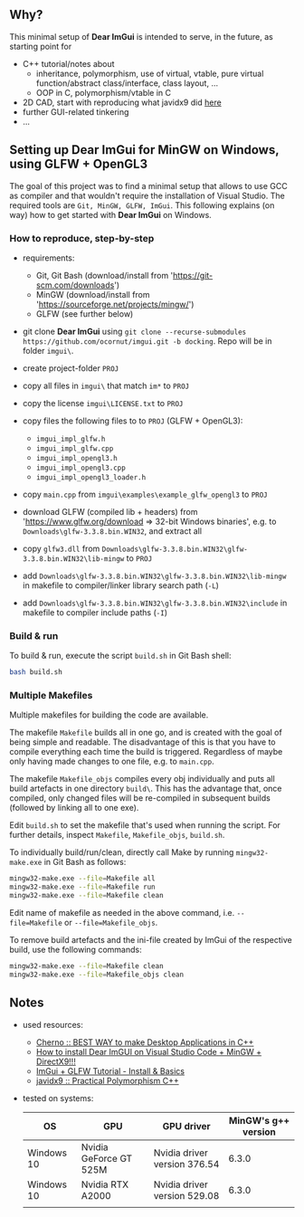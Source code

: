 
## Why?

This minimal setup of **Dear ImGui** is intended to serve, in the future, as starting point for
- C++ tutorial/notes about
    - inheritance, polymorphism, use of virtual, vtable, pure virtual function/abstract class/interface, class layout, ...
    - OOP in C, polymorphism/vtable in C
- 2D CAD, start with reproducing what javidx9 did [here](https://www.youtube.com/watch?v=kxKKHKSMGIg)
- further GUI-related tinkering
- ...


## Setting up **Dear ImGui** for MinGW on Windows, using GLFW + OpenGL3

The goal of this project was to find a minimal setup that allows to use GCC as compiler and that wouldn't require the installation of Visual Studio.
The required tools are `Git, MinGW, GLFW, ImGui`.
This following explains (on way) how to get started with **Dear ImGui** on Windows. 

### How to reproduce, step-by-step

- requirements:
    - Git, Git Bash     (download/install from 'https://git-scm.com/downloads')
    - MinGW             (download/install from 'https://sourceforge.net/projects/mingw/')
    - GLFW              (see further below)
- git clone **Dear ImGui** using `git clone --recurse-submodules https://github.com/ocornut/imgui.git -b docking`. Repo will be in folder `imgui\`.
- create project-folder `PROJ`
- copy all files in `imgui\` that match `im*` to `PROJ`
- copy the license `imgui\LICENSE.txt` to `PROJ`
- copy files the following files to to `PROJ` (GLFW + OpenGL3):
    - `imgui_impl_glfw.h`
    - `imgui_impl_glfw.cpp`
    - `imgui_impl_opengl3.h`
    - `imgui_impl_opengl3.cpp`
    - `imgui_impl_opengl3_loader.h`
- copy `main.cpp` from `imgui\examples\example_glfw_opengl3` to `PROJ`

- download GLFW (compiled lib + headers) from 'https://www.glfw.org/download => 32-bit Windows binaries',
  e.g. to `Downloads\glfw-3.3.8.bin.WIN32`, and extract all
- copy `glfw3.dll` from `Downloads\glfw-3.3.8.bin.WIN32\glfw-3.3.8.bin.WIN32\lib-mingw` to `PROJ`
- add `Downloads\glfw-3.3.8.bin.WIN32\glfw-3.3.8.bin.WIN32\lib-mingw` in makefile to compiler/linker library search path (`-L`)
- add `Downloads\glfw-3.3.8.bin.WIN32\glfw-3.3.8.bin.WIN32\include` in makefile to compiler include paths (`-I`)

### Build & run

To build & run, execute the script `build.sh` in Git Bash shell:
```bash
bash build.sh
```

### Multiple Makefiles

Multiple makefiles for building the code are available.

The makefile `Makefile` builds all in one go, and is created with the goal of being simple and readable. The disadvantage of this is that you have to compile everything each time the build is triggered. Regardless of maybe only having made changes to one file, e.g. to `main.cpp`.

The makefile `Makefile_objs` compiles every obj individually and puts all build artefacts in one directory `build\`. This has the advantage that, once compiled, only changed files will be re-compiled in subsequent builds (followed by linking all to one exe).

Edit `build.sh` to set the makefile that's used when running the script.
For further details, inspect `Makefile`, `Makefile_objs`, `build.sh`.

To individually build/run/clean, directly call Make by running `mingw32-make.exe` in Git Bash as follows:
```bash
mingw32-make.exe --file=Makefile all
mingw32-make.exe --file=Makefile run
mingw32-make.exe --file=Makefile clean
```
Edit name of makefile as needed in the above command, i.e. `--file=Makefile` or `--file=Makefile_objs`.

To remove build artefacts and the ini-file created by ImGui of the respective build, use the following commands:
```bash
mingw32-make.exe --file=Makefile clean
mingw32-make.exe --file=Makefile_objs clean
```


## Notes

- used resources:
    - [Cherno :: BEST WAY to make Desktop Applications in C++](https://www.youtube.com/watch?v=vWXrFetSH8w)
    - [How to install Dear ImGUI on Visual Studio Code + MinGW + DirectX9!!!](https://www.youtube.com/watch?v=te29wTao-dA)
    - [ImGui + GLFW Tutorial - Install & Basics](https://www.youtube.com/watch?v=VRwhNKoxUtk)
    - [javidx9 :: Practical Polymorphism C++](https://www.youtube.com/watch?v=kxKKHKSMGIg)
- tested on systems:

    | OS         | GPU                    | GPU driver                   | MinGW's g++ version |
    |------------|------------------------|------------------------------|---------------------|
    | Windows 10 | Nvidia GeForce GT 525M | Nvidia driver version 376.54 | 6.3.0               |
    | Windows 10 | Nvidia RTX A2000       | Nvidia driver version 529.08 | 6.3.0               |
    |            |                        |                              |                     |
